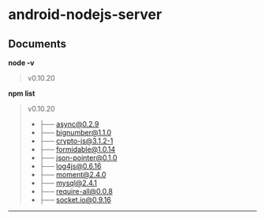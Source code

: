 android-nodejs-server
=====================

Documents
---------

**node -v**
> v0.10.20

**npm list**
> v0.10.20
>
> - ├── async@0.2.9
> - ├── bignumber@1.1.0
> - ├── crypto-js@3.1.2-1
> - ├── formidable@1.0.14
> - ├── json-pointer@0.1.0
> - ├── log4js@0.6.16
> - ├── moment@2.4.0
> - ├── mysql@2.4.1
> - ├── require-all@0.0.8
> - ├── socket.io@0.9.16

----------